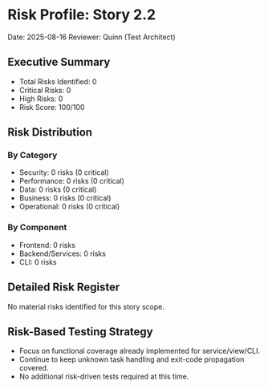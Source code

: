 # Risk Profile: Story 2.2

Date: 2025-08-16
Reviewer: Quinn (Test Architect)

## Executive Summary

- Total Risks Identified: 0
- Critical Risks: 0
- High Risks: 0
- Risk Score: 100/100

## Risk Distribution

### By Category

- Security: 0 risks (0 critical)
- Performance: 0 risks (0 critical)
- Data: 0 risks (0 critical)
- Business: 0 risks (0 critical)
- Operational: 0 risks (0 critical)

### By Component

- Frontend: 0 risks
- Backend/Services: 0 risks
- CLI: 0 risks

## Detailed Risk Register

No material risks identified for this story scope.

## Risk-Based Testing Strategy

- Focus on functional coverage already implemented for service/view/CLI.
- Continue to keep unknown task handling and exit-code propagation covered.
- No additional risk-driven tests required at this time.
